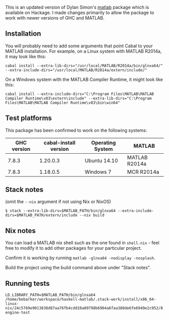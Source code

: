 This is an updated version of Dylan Simon's
[matlab](https://hackage.haskell.org/package/matlab) package which is
available on Hackage. I made changes primarily to allow the package to work
with newer versions of GHC and MATLAB.

## Installation

You will probably need to add some arguments that point Cabal to your MATLAB
installation. For example, on a Linux system with MATLAB R2014a,
it may look like this:
```
cabal install --extra-lib-dirs="/usr/local/MATLAB/R2014a/bin/glnxa64/" --extra-include-dirs="/usr/local/MATLAB/R2014a/extern/include/"
```

On a Windows system with the MATLAB Compiler Runtime, it might look like this:
```
cabal install --extra-include-dirs="C:\Program Files\MATLAB\MATLAB Compiler Runtime\v83\extern\include" --extra-lib-dirs="C:\Program Files\MATLAB\MATLAB Compiler Runtime\v83\bin\win64"
```

## Test platforms

This package has been confirmed to work on the following systems:

GHC version | cabal-install version | Operating System | MATLAB
------------|-----------------------|------------------|--------------
7.8.3       | 1.20.0.3              | Ubuntu 14.10     | MATLAB R2014a
7.8.3       | 1.18.0.5              | Windows 7        | MCR R2014a


## Stack notes

(omit the `--nix` argument if not using Nix or NixOS)

```
$ stack --extra-lib-dirs=$MATLAB_PATH/bin/glnxa64 --extra-include-dirs=$MATLAB_PATH/extern/include --nix build
```

## Nix notes

You can load a MATLAB nix shell such as the one found in `shell.nix` - feel free
to modify it to add other packages for your particular project.


Confirm it is working by running `matlab -glnxa64 -nodisplay -nosplash`.

Build the project using the build command above under "Stack notes".

## Running tests

```
LD_LIBRARY_PATH=$MATLAB_PATH/bin/glnxa64 /home/bebarker/workspace/haskell-matlab/.stack-work/install/x86_64-linux-nix/24c5769e9013838d87aa76fb4cdd10a09798b6904a6faa380de6fe6949e2c952/8.6.5/bin/matlab-engine-test
```
